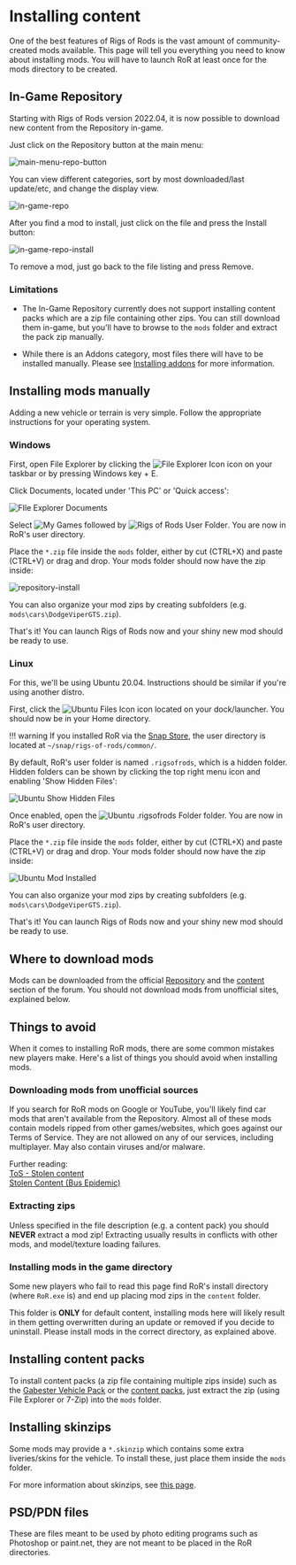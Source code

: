 Installing content
============

One of the best features of Rigs of Rods is the vast amount of community-created mods available. This page will tell you everything you need to know about installing mods. You will have to launch RoR at least once for the mods directory to be created.


## In-Game Repository

Starting with Rigs of Rods version 2022.04, it is now possible to download new content from the Repository in-game. 

Just click on the Repository button at the main menu:

![main-menu-repo-button](/images/main-menu-repo-button.png)

You can view different categories, sort by most downloaded/last update/etc, and change the display view.

![in-game-repo](/images/in-game-repo.png)

After you find a mod to install, just click on the file and press the Install button:

![in-game-repo-install](/images/in-game-repo-install.png)

To remove a mod, just go back to the file listing and press Remove. 

### Limitations 
	
- The In-Game Repository currently does not support installing content packs which are a zip file containing other zips. You can still download them in-game, but you'll have to browse to the `mods` folder and extract the pack zip manually. 

- While there is an Addons category, most files there will have to be installed manually. Please see [Installing addons](/tools-tutorials/addons/) for more information.

## Installing mods manually

Adding a new vehicle or terrain is very simple. Follow the appropriate instructions for your operating system.

### Windows 

First, open File Explorer by clicking the ![File Explorer Icon](/images/file-explorer.png) icon on your taskbar or by pressing Windows key + E.

Click Documents, located under 'This PC' or 'Quick access':

![FIle Explorer Documents](/images/file-explorer-docs.png)

Select ![My Games](/images/my-games-folder.png) followed by ![Rigs of Rods User Folder](/images/rigs-of-rods-folder.png). You are now in RoR's user directory.

Place the `*.zip` file inside the `mods` folder, either by cut (CTRL+X) and paste (CTRL+V) or drag and drop. Your mods folder should now have the zip inside:

![repository-install](/images/repository-installing-mod.png) 

You can also organize your mod zips by creating subfolders (e.g. `mods\cars\DodgeViperGTS.zip`).

That's it! You can launch Rigs of Rods now and your shiny new mod should be ready to use.

### Linux

For this, we'll be using Ubuntu 20.04. Instructions should be similar if you're using another distro.

First, click the ![Ubuntu Files Icon](/images/ubuntu-files-icon.png) icon located on your dock/launcher. You should now be in your Home directory. 

!!! warning
	If you installed RoR via the [Snap Store](https://snapcraft.io/rigs-of-rods), the user directory is located at `~/snap/rigs-of-rods/common/`.

By default, RoR's user folder is named `.rigsofrods`, which is a hidden folder. Hidden folders can be shown by clicking the top right menu icon and enabling 'Show Hidden Files':

![Ubuntu Show Hidden Files](/images/ubuntu-show-hf.png)

Once enabled, open the ![Ubuntu .rigsofrods Folder](/images/ubuntu-rigsofrods.png) folder. You are now in RoR's user directory.

Place the `*.zip` file inside the `mods` folder, either by cut (CTRL+X) and paste (CTRL+V) or drag and drop. Your mods folder should now have the zip inside: 

![Ubuntu Mod Installed](/images/ubuntu-installed-mod.png)

You can also organize your mod zips by creating subfolders (e.g. `mods\cars\DodgeViperGTS.zip`).

That's it! You can launch Rigs of Rods now and your shiny new mod should be ready to use.

## Where to download mods 

Mods can be downloaded from the official [Repository](https://forum.rigsofrods.org/resources/) and the [content](https://forum.rigsofrods.org/#showrooms.11) section of the forum. 
You should not download mods from unofficial sites, explained below.

## Things to avoid 

When it comes to installing RoR mods, there are some common mistakes new players make. Here's a list of things you should avoid when installing mods.

### Downloading mods from unofficial sources 

If you search for RoR mods on Google or YouTube, you'll likely find car mods that aren't available from the Repository. Almost all of these mods contain models ripped from other games/websites, which goes against our Terms of Service. 
They are not allowed on any of our services, including multiplayer. May also contain viruses and/or malware.

Further reading:<br>
[ToS - Stolen content](/rules/rules-stolen-content/)<br>
[Stolen Content (Bus Epidemic)](https://forum.rigsofrods.org/threads/stolen-content-bus-epidemic.2034/)

### Extracting zips 

Unless specified in the file description (e.g. a content pack) you should **NEVER** extract a mod zip! Extracting usually results in conflicts with other mods, and model/texture loading failures. 

### Installing mods in the game directory

Some new players who fail to read this page find RoR's install directory (where `RoR.exe` is) and end up placing mod zips in the `content` folder. 

This folder is **ONLY** for default content, installing mods here will likely result in them getting overwritten during an update or removed if you decide to uninstall. Please install mods in the correct directory, as explained above.

## Installing content packs 

To install content packs (a zip file containing multiple zips inside) such as the [Gabester Vehicle Pack](http://forum.rigsofrods.org/resources/gabester-vehicle-pack.12/) or the [content packs](https://forum.rigsofrods.org/resources/categories/content-packs.10/), just extract the zip (using File Explorer or 7-Zip) into the `mods` folder.

## Installing skinzips

Some mods may provide a `*.skinzip` which contains some extra liveries/skins for the vehicle. To install these, just place them inside the `mods` folder.

For more information about skinzips, see [this page](/vehicle-creation/alternate-skins/).

## PSD/PDN files

These are files meant to be used by photo editing programs such as Photoshop or paint.net, they are not meant to be placed in the RoR directories.
